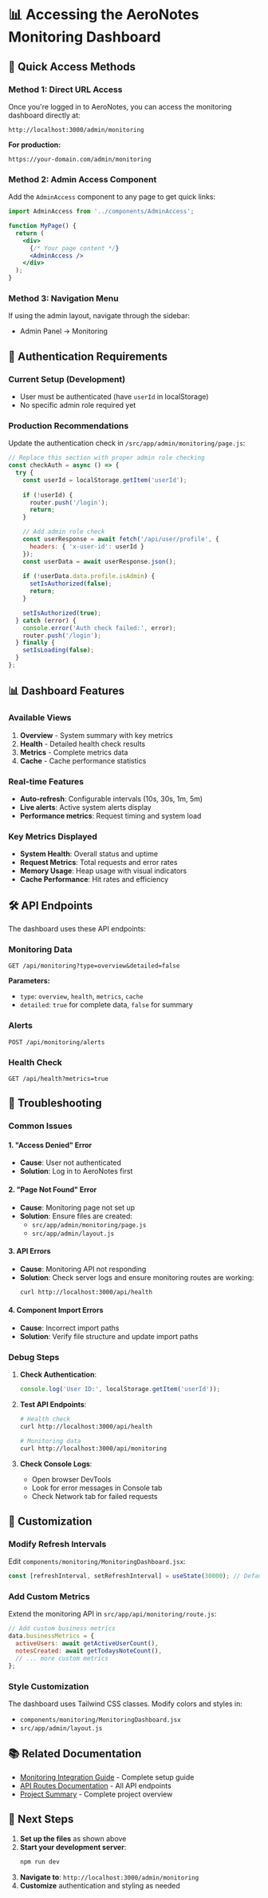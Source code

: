 # 📊 Accessing the AeroNotes Monitoring Dashboard

## 🚀 Quick Access Methods

### Method 1: Direct URL Access
Once you're logged in to AeroNotes, you can access the monitoring dashboard directly at:

```
http://localhost:3000/admin/monitoring
```

**For production:**
```
https://your-domain.com/admin/monitoring
```

### Method 2: Admin Access Component
Add the `AdminAccess` component to any page to get quick links:

```jsx
import AdminAccess from '../components/AdminAccess';

function MyPage() {
  return (
    <div>
      {/* Your page content */}
      <AdminAccess />
    </div>
  );
}
```

### Method 3: Navigation Menu
If using the admin layout, navigate through the sidebar:
- Admin Panel → Monitoring

## 🔐 Authentication Requirements

### Current Setup (Development)
- User must be authenticated (have `userId` in localStorage)
- No specific admin role required yet

### Production Recommendations
Update the authentication check in `/src/app/admin/monitoring/page.js`:

```javascript
// Replace this section with proper admin role checking
const checkAuth = async () => {
  try {
    const userId = localStorage.getItem('userId');
    
    if (!userId) {
      router.push('/login');
      return;
    }

    // Add admin role check
    const userResponse = await fetch('/api/user/profile', {
      headers: { 'x-user-id': userId }
    });
    const userData = await userResponse.json();
    
    if (!userData.data.profile.isAdmin) {
      setIsAuthorized(false);
      return;
    }

    setIsAuthorized(true);
  } catch (error) {
    console.error('Auth check failed:', error);
    router.push('/login');
  } finally {
    setIsLoading(false);
  }
};
```

## 📊 Dashboard Features

### Available Views
1. **Overview** - System summary with key metrics
2. **Health** - Detailed health check results
3. **Metrics** - Complete metrics data
4. **Cache** - Cache performance statistics

### Real-time Features
- **Auto-refresh**: Configurable intervals (10s, 30s, 1m, 5m)
- **Live alerts**: Active system alerts display
- **Performance metrics**: Request timing and system load

### Key Metrics Displayed
- **System Health**: Overall status and uptime
- **Request Metrics**: Total requests and error rates
- **Memory Usage**: Heap usage with visual indicators
- **Cache Performance**: Hit rates and efficiency

## 🛠️ API Endpoints

The dashboard uses these API endpoints:

### Monitoring Data
```
GET /api/monitoring?type=overview&detailed=false
```

**Parameters:**
- `type`: `overview`, `health`, `metrics`, `cache`
- `detailed`: `true` for complete data, `false` for summary

### Alerts
```
POST /api/monitoring/alerts
```

### Health Check
```
GET /api/health?metrics=true
```

## 🚨 Troubleshooting

### Common Issues

#### 1. "Access Denied" Error
- **Cause**: User not authenticated
- **Solution**: Log in to AeroNotes first

#### 2. "Page Not Found" Error
- **Cause**: Monitoring page not set up
- **Solution**: Ensure files are created:
  - `src/app/admin/monitoring/page.js`
  - `src/app/admin/layout.js`

#### 3. API Errors
- **Cause**: Monitoring API not responding
- **Solution**: Check server logs and ensure monitoring routes are working:
  ```bash
  curl http://localhost:3000/api/health
  ```

#### 4. Component Import Errors
- **Cause**: Incorrect import paths
- **Solution**: Verify file structure and update import paths

### Debug Steps

1. **Check Authentication**:
   ```javascript
   console.log('User ID:', localStorage.getItem('userId'));
   ```

2. **Test API Endpoints**:
   ```bash
   # Health check
   curl http://localhost:3000/api/health
   
   # Monitoring data
   curl http://localhost:3000/api/monitoring
   ```

3. **Check Console Logs**:
   - Open browser DevTools
   - Look for error messages in Console tab
   - Check Network tab for failed requests

## 🔧 Customization

### Modify Refresh Intervals
Edit `components/monitoring/MonitoringDashboard.jsx`:

```javascript
const [refreshInterval, setRefreshInterval] = useState(30000); // Default 30s
```

### Add Custom Metrics
Extend the monitoring API in `src/app/api/monitoring/route.js`:

```javascript
// Add custom business metrics
data.businessMetrics = {
  activeUsers: await getActiveUserCount(),
  notesCreated: await getTodaysNoteCount(),
  // ... more custom metrics
};
```

### Style Customization
The dashboard uses Tailwind CSS classes. Modify colors and styles in:
- `components/monitoring/MonitoringDashboard.jsx`
- `src/app/admin/layout.js`

## 📚 Related Documentation

- [Monitoring Integration Guide](./MONITORING_INTEGRATION.md) - Complete setup guide
- [API Routes Documentation](./API_ROUTES.md) - All API endpoints
- [Project Summary](./PROJECT_SUMMARY.md) - Complete project overview

## 🎯 Next Steps

1. **Set up the files** as shown above
2. **Start your development server**:
   ```bash
   npm run dev
   ```
3. **Navigate to**: `http://localhost:3000/admin/monitoring`
4. **Customize** authentication and styling as needed 